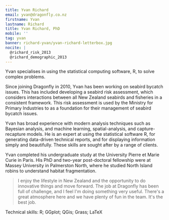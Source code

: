 ```yaml
---
title: Yvan Richard
email: yvan@dragonfly.co.nz
firstname: Yvan
lastname: Richard
title: Yvan Richard, PhD
mobile: ''
tag: yvan
banner: richard-yvan/yvan-richard-letterbox.jpg
nocite: |
  @richard_risk_2013
  @richard_demographic_2013
---
```

Yvan specialises in using the statistical computing software, R, to solve complex problems. 
<!--more-->

Since joining Dragonfly in 2010, Yvan has been working on seabird bycatch issues. 
This has included developing a seabird risk assessment, which considers interactions between
all New Zealand seabirds and fisheries in a consistent framework. This risk assessment is
used by the Ministry for Primary Industries to as a foundation for their management
of seabird bycatch issues. 

Yvan has broad experience with modern analysis techniques such as Bayesian analysis, 
and machine learning, spatial-analysis, and capture-recapture models. 
He is an expert at using the statistical software R, for generating data-driven
technical reports, and for displaying information simply and beautifully. These 
skills are sought after by a range of clients.

Yvan completed his undergraduate study at the University Pierre et Marie Curie
in Paris. His PhD and two-year post-doctoral fellowship were at Massey University 
in Palmerston North, where he studied North Island robins to understand
habitat fragmentation.

> I enjoy the lifestyle in New Zealand and the opportunity to do innovative
things and move forward. The job at Dragonfly has been full of challenge,
and I feel I'm doing something very useful. There's a great atmosphere here and
we have plenty of fun in the team. It's the best job.

Technical skills: R; GGplot; QGis; Grass; LaTeX
